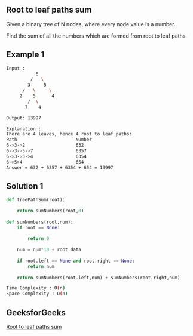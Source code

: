 ## Root to leaf paths sum
Given a binary tree of N nodes, where every node value is a number.

Find the sum of all the numbers which are formed from root to leaf paths.

   
## Example 1


```bash
Input :      
           6                               
         /   \                          
        3     5                      
      /   \     \
     2    5      4             
        /  \                        
       7    4  

Output: 13997

Explanation :
There are 4 leaves, hence 4 root to leaf paths:
Path                      Number
6->3->2                   632
6->3->5->7                6357
6->3->5->4                6354
6->5>4                    654   
Answer = 632 + 6357 + 6354 + 654 = 13997 


```

## Solution 1 

```Python
def treePathSum(root):
    
    return sumNumbers(root,0)
    
def sumNumbers(root,num):
    if root == None:
        
        return 0
        
    num = num*10 + root.data
        
    if root.left == None and root.right == None:
        return num
        
    return sumNumbers(root.left,num) + sumNumbers(root.right,num)
```
```bash
Time Complexity : O(n)
Space Complexity : O(n)
```
## GeeksforGeeks

[Root to leaf paths sum](https://practice.geeksforgeeks.org/problems/root-to-leaf-paths-sum/1?page=1&difficulty[]=0&difficulty[]=1&difficulty[]=2&company[]=Google&category[]=Tree&sortBy=submissions)
